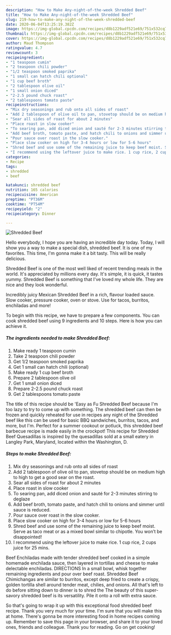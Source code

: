 ```yaml
---
description: "How to Make Any-night-of-the-week Shredded Beef"
title: "How to Make Any-night-of-the-week Shredded Beef"
slug: 219-how-to-make-any-night-of-the-week-shredded-beef
date: 2020-06-04T13:25:19.382Z
image: https://img-global.cpcdn.com/recipes/d8b1229adf521e69/751x532cq70/shredded-beef-recipe-main-photo.jpg
thumbnail: https://img-global.cpcdn.com/recipes/d8b1229adf521e69/751x532cq70/shredded-beef-recipe-main-photo.jpg
cover: https://img-global.cpcdn.com/recipes/d8b1229adf521e69/751x532cq70/shredded-beef-recipe-main-photo.jpg
author: Maud Thompson
ratingvalue: 4.7
reviewcount: 3
recipeingredient:
- "1 teaspoon cumin"
- "2 teaspoon chili powder"
- "1/2 teaspoon smoked paprika"
- "1 small can hatch chili optional"
- "1 cup beef broth"
- "2 tablespoon olive oil"
- "1 small onion diced"
- "2-2.5 pound chuck roast"
- "2 tablespoons tomato paste"
recipeinstructions:
- "Mix dry seasonings and rub onto all sides of roast"
- "Add 2 tablespoon of olive oil to pan, stovetop should be on medium high to high to get a good sear on the roast."
- "Sear all sides of roast for about 2 minutes"
- "Place roast in slow cooker"
- "To searing pan, add diced onion and sauté for 2-3 minutes stirring to deglaze"
- "Add beef broth, tomato paste, and hatch chili to onions and simmer until sauce is reduced."
- "Pour sauce over roast in the slow cooker."
- "Place slow cooker on high for 3-4 hours or low for 5-6 hours"
- "Shred beef and use some of the remaining juice to keep beef moist. Serve as taco meat or as a mixed bowl similar to chipotle. You won’t be disappointed!"
- "I recommend using the leftover juice to make rice. 1 cup rice, 2 cups juice for 25 mins."
categories:
- Recipe
tags:
- shredded
- beef

katakunci: shredded beef 
nutrition: 165 calories
recipecuisine: American
preptime: "PT36M"
cooktime: "PT54M"
recipeyield: "2"
recipecategory: Dinner

---
```



![Shredded Beef](https://img-global.cpcdn.com/recipes/d8b1229adf521e69/751x532cq70/shredded-beef-recipe-main-photo.jpg)

Hello everybody, I hope you are having an incredible day today. Today, I will show you a way to make a special dish, shredded beef. It is one of my favorites. This time, I'm gonna make it a bit tasty. This will be really delicious.

Shredded Beef is one of the most well liked of recent trending meals in the world. It's appreciated by millions every day. It's simple, it is quick, it tastes yummy. Shredded Beef is something that I've loved my whole life. They are nice and they look wonderful.

Incredibly juicy Mexican Shredded Beef in a rich, flavour loaded sauce. Slow cooker, pressure cooker, oven or stove. Use for tacos, burritos, enchiladas and more!


To begin with this recipe, we have to prepare a few components. You can cook shredded beef using 9 ingredients and 10 steps. Here is how you can achieve it.

<!--inarticleads1-->

##### The ingredients needed to make Shredded Beef:

1. Make ready 1 teaspoon cumin
1. Take 2 teaspoon chili powder
1. Get 1/2 teaspoon smoked paprika
1. Get 1 small can hatch chili (optional)
1. Make ready 1 cup beef broth
1. Prepare 2 tablespoon olive oil
1. Get 1 small onion diced
1. Prepare 2-2.5 pound chuck roast
1. Get 2 tablespoons tomato paste


The title of this recipe should be &#39;Easy as Fu Shredded Beef because I&#39;m too lazy to try to come up with something. The shredded beef can then be frozen and quickly reheated for use in recipes any night of the Shredded beef like this can be used for basic BBQ sandwiches, burritos, tacos, and more, but I&#39;m. Perfect for a summer cookout or potluck, this shredded beef barbecue recipe is made easily in the crockpot! This recipe for Shredded Beef Quesadillas is inspired by the quesadillas sold at a small eatery in Langley Park, Maryland, located within the Washington, D. 

<!--inarticleads2-->

##### Steps to make Shredded Beef:

1. Mix dry seasonings and rub onto all sides of roast
1. Add 2 tablespoon of olive oil to pan, stovetop should be on medium high to high to get a good sear on the roast.
1. Sear all sides of roast for about 2 minutes
1. Place roast in slow cooker
1. To searing pan, add diced onion and sauté for 2-3 minutes stirring to deglaze
1. Add beef broth, tomato paste, and hatch chili to onions and simmer until sauce is reduced.
1. Pour sauce over roast in the slow cooker.
1. Place slow cooker on high for 3-4 hours or low for 5-6 hours
1. Shred beef and use some of the remaining juice to keep beef moist. Serve as taco meat or as a mixed bowl similar to chipotle. You won’t be disappointed!
1. I recommend using the leftover juice to make rice. 1 cup rice, 2 cups juice for 25 mins.


Beef Enchiladas made with tender shredded beef cooked in a simple homemade enchilada sauce, then layered in tortillas and cheese to make delectable enchiladas. DIRECTIONS In a small bowl, whisk together remaining ingredients and pour over beef roast. Shredded Beef Chimichangas are similar to burritos, except deep fried to create a crispy, golden tortilla shell around tender meat, chilies, and onions. All that&#39;s left to do before sitting down to dinner is to shred the The beauty of this super-savory shredded beef is its versatility. Pile it onto a roll with extra sauce. 

So that's going to wrap it up with this exceptional food shredded beef recipe. Thank you very much for your time. I'm sure that you will make this at home. There's gonna be more interesting food in home recipes coming up. Remember to save this page in your browser, and share it to your loved ones, friends and colleague. Thank you for reading. Go on get cooking!
